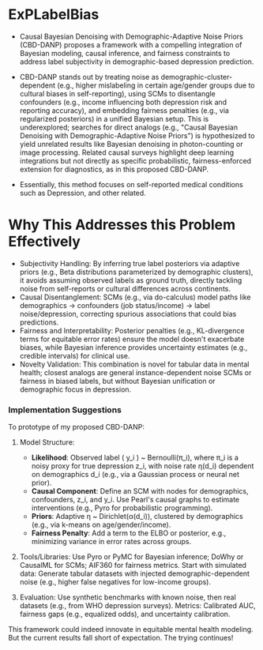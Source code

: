 # ExPLabelBias
- Causal Bayesian Denoising with Demographic-Adaptive Noise Priors (CBD-DANP) proposes a framework with a compelling integration of Bayesian modeling, causal inference, and fairness constraints to address label subjectivity in demographic-based depression prediction. 

- CBD-DANP stands out by treating noise as demographic-cluster-dependent (e.g., higher mislabeling in certain age/gender groups due to cultural biases in self-reporting), using SCMs to disentangle confounders (e.g., income influencing both depression risk and reporting accuracy), and embedding fairness penalties (e.g., via regularized posteriors) in a unified Bayesian setup. This is underexplored; searches for direct analogs (e.g., "Causal Bayesian Denoising with Demographic-Adaptive Noise Priors") is hypothesized to yield unrelated results like Bayesian denoising in photon-counting or image processing. Related causal surveys highlight deep learning integrations but not directly as specific probabilistic, fairness-enforced extension for diagnostics, as in this proposed CBD-DANP.

- Essentially, this method focuses on self-reported medical conditions such as Depression, and other related.

# Why This Addresses this Problem Effectively
- Subjectivity Handling: By inferring true label posteriors via adaptive priors (e.g., Beta distributions parameterized by demographic clusters), it avoids assuming observed labels as ground truth, directly tackling noise from self-reports or cultural differences across continents.
- Causal Disentanglement: SCMs (e.g., via do-calculus) model paths like demographics → confounders (job status/income) → label noise/depression, correcting spurious associations that could bias predictions.
- Fairness and Interpretability: Posterior penalties (e.g., KL-divergence terms for equitable error rates) ensure the model doesn't exacerbate biases, while Bayesian inference provides uncertainty estimates (e.g., credible intervals) for clinical use.
- Novelty Validation: This combination is novel for tabular data in mental health; closest analogs are general instance-dependent noise SCMs or fairness in biased labels, but without Bayesian unification or demographic focus in depression.

### Implementation Suggestions
To prototype of my proposed CBD-DANP:

1. Model Structure:
   - **Likelihood**: Observed label \( y_i \) ~ Bernoulli(π_i), where π_i is a noisy proxy for true depression z_i, with noise rate η(d_i) dependent on demographics d_i (e.g., via a Gaussian process or neural net prior).
   - **Causal Component**: Define an SCM with nodes for demographics, confounders, z_i, and y_i. Use Pearl's causal graphs to estimate interventions (e.g., Pyro for probabilistic programming).
   - **Priors**: Adaptive η ~ Dirichlet(α(d_i)), clustered by demographics (e.g., via k-means on age/gender/income).
   - **Fairness Penalty**: Add a term to the ELBO or posterior, e.g., minimizing variance in error rates across groups.

2. Tools/Libraries: Use Pyro or PyMC for Bayesian inference; DoWhy or CausalML for SCMs; AIF360 for fairness metrics. Start with simulated data: Generate tabular datasets with injected demographic-dependent noise (e.g., higher false negatives for low-income groups).

3. Evaluation: Use synthetic benchmarks with known noise, then real datasets (e.g., from WHO depression surveys). Metrics: Calibrated AUC, fairness gaps (e.g., equalized odds), and uncertainty calibration.

This framework could indeed innovate in equitable mental health modeling. But the current results fall short of expectation. The trying continues!
